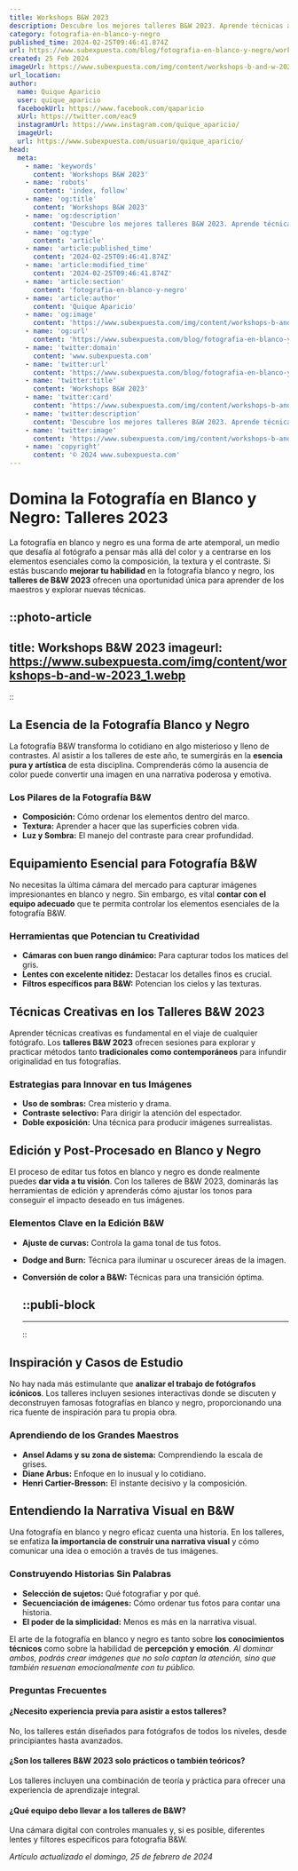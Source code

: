 ```yaml
---
title: Workshops B&W 2023
description: Descubre los mejores talleres B&W 2023. Aprende técnicas avanzadas en fotografía y edición con expertos. ¡Potencia tu creatividad!
category: fotografia-en-blanco-y-negro
published_time: 2024-02-25T09:46:41.874Z
url: https://www.subexpuesta.com/blog/fotografia-en-blanco-y-negro/workshops-b-and-w-2023
created: 25 Feb 2024
imageUrl: https://www.subexpuesta.com/img/content/workshops-b-and-w-2023_1.webp
url_location:
author:
  name: Quique Aparicio
  user: quique_aparicio
  facebookUrl: https://www.facebook.com/qaparicio
  xUrl: https://twitter.com/eac9
  instagramUrl: https://www.instagram.com/quique_aparicio/
  imageUrl: 
  url: https://www.subexpuesta.com/usuario/quique_aparicio/
head:
  meta:
    - name: 'keywords'
      content: 'Workshops B&W 2023'
    - name: 'robots'
      content: 'index, follow'
    - name: 'og:title'
      content: 'Workshops B&W 2023'
    - name: 'og:description'
      content: 'Descubre los mejores talleres B&W 2023. Aprende técnicas avanzadas en fotografía y edición con expertos. ¡Potencia tu creatividad!'
    - name: 'og:type'
      content: 'article'
    - name: 'article:published_time'
      content: '2024-02-25T09:46:41.874Z'
    - name: 'article:modified_time'
      content: '2024-02-25T09:46:41.874Z'
    - name: 'article:section'
      content: 'fotografia-en-blanco-y-negro'
    - name: 'article:author'
      content: 'Quique Aparicio'
    - name: 'og:image'
      content: 'https://www.subexpuesta.com/img/content/workshops-b-and-w-2023_1.webp'
    - name: 'og:url'
      content: 'https://www.subexpuesta.com/blog/fotografia-en-blanco-y-negro/workshops-b-and-w-2023'
    - name: 'twitter:domain'
      content: 'www.subexpuesta.com'
    - name: 'twitter:url'
      content: 'https://www.subexpuesta.com/blog/fotografia-en-blanco-y-negro/workshops-b-and-w-2023'
    - name: 'twitter:title'
      content: 'Workshops B&W 2023'
    - name: 'twitter:card'
      content: 'https://www.subexpuesta.com/img/content/workshops-b-and-w-2023_1.webp'
    - name: 'twitter:description'
      content: 'Descubre los mejores talleres B&W 2023. Aprende técnicas avanzadas en fotografía y edición con expertos. ¡Potencia tu creatividad!'
    - name: 'twitter:image'
      content: 'https://www.subexpuesta.com/img/content/workshops-b-and-w-2023_1.webp'
    - name: 'copyright'
      content: '© 2024 www.subexpuesta.com'
---
```

# Domina la Fotografía en Blanco y Negro: Talleres 2023

La fotografía en blanco y negro es una forma de arte atemporal, un medio que desafía al fotógrafo a pensar más allá del color y a centrarse en los elementos esenciales como la composición, la textura y el contraste. Si estás buscando **mejorar tu habilidad** en la fotografía blanco y negro, los **talleres de B&W 2023** ofrecen una oportunidad única para aprender de los maestros y explorar nuevas técnicas.


::photo-article
---
title: Workshops B&W 2023
imageurl: https://www.subexpuesta.com/img/content/workshops-b-and-w-2023_1.webp
---
::


## La Esencia de la Fotografía Blanco y Negro

La fotografía B&W transforma lo cotidiano en algo misterioso y lleno de contrastes. Al asistir a los talleres de este año, te sumergirás en la **esencia pura y artística** de esta disciplina. Comprenderás cómo la ausencia de color puede convertir una imagen en una narrativa poderosa y emotiva.

### Los Pilares de la Fotografía B&W

- **Composición:** Cómo ordenar los elementos dentro del marco.
- **Textura:** Aprender a hacer que las superficies cobren vida.
- **Luz y Sombra:** El manejo del contraste para crear profundidad.

## Equipamiento Esencial para Fotografía B&W

No necesitas la última cámara del mercado para capturar imágenes impresionantes en blanco y negro. Sin embargo, es vital **contar con el equipo adecuado** que te permita controlar los elementos esenciales de la fotografía B&W. 

### Herramientas que Potencian tu Creatividad

- **Cámaras con buen rango dinámico:** Para capturar todos los matices del gris.
- **Lentes con excelente nitidez:** Destacar los detalles finos es crucial.
- **Filtros específicos para B&W:** Potencian los cielos y las texturas.

## Técnicas Creativas en los Talleres B&W 2023

Aprender técnicas creativas es fundamental en el viaje de cualquier fotógrafo. Los **talleres B&W 2023** ofrecen sesiones para explorar y practicar métodos tanto **tradicionales como contemporáneos** para infundir originalidad en tus fotografías.

### Estrategias para Innovar en tus Imágenes

- **Uso de sombras:** Crea misterio y drama.
- **Contraste selectivo:** Para dirigir la atención del espectador.
- **Doble exposición:** Una técnica para producir imágenes surrealistas.

## Edición y Post-Procesado en Blanco y Negro

El proceso de editar tus fotos en blanco y negro es donde realmente puedes **dar vida a tu visión**. Con los talleres de B&W 2023, dominarás las herramientas de edición y aprenderás cómo ajustar los tonos para conseguir el impacto deseado en tus imágenes.

### Elementos Clave en la Edición B&W

- **Ajuste de curvas:** Controla la gama tonal de tus fotos.
- **Dodge and Burn:** Técnica para iluminar u oscurecer áreas de la imagen.
- **Conversión de color a B&W:** Técnicas para una transición óptima.


  ::publi-block
  ---
  ---
  ::
  
  
## Inspiración y Casos de Estudio

No hay nada más estimulante que **analizar el trabajo de fotógrafos icónicos**. Los talleres incluyen sesiones interactivas donde se discuten y deconstruyen famosas fotografías en blanco y negro, proporcionando una rica fuente de inspiración para tu propia obra.

### Aprendiendo de los Grandes Maestros

- **Ansel Adams y su zona de sistema:** Comprendiendo la escala de grises.
- **Diane Arbus:** Enfoque en lo inusual y lo cotidiano.
- **Henri Cartier-Bresson:** El instante decisivo y la composición.

## Entendiendo la Narrativa Visual en B&W

Una fotografía en blanco y negro eficaz cuenta una historia. En los talleres, se enfatiza **la importancia de construir una narrativa visual** y cómo comunicar una idea o emoción a través de tus imágenes.

### Construyendo Historias Sin Palabras

- **Selección de sujetos:** Qué fotografiar y por qué.
- **Secuenciación de imágenes:** Cómo ordenar tus fotos para contar una historia.
- **El poder de la simplicidad:** Menos es más en la narrativa visual.

El arte de la fotografía en blanco y negro es tanto sobre **los conocimientos técnicos** como sobre la habilidad de **percepción y emoción**. *Al dominar ambos, podrás crear imágenes que no solo captan la atención, sino que también resuenan emocionalmente con tu público.*

### Preguntas Frecuentes

#### ¿Necesito experiencia previa para asistir a estos talleres?
No, los talleres están diseñados para fotógrafos de todos los niveles, desde principiantes hasta avanzados.

#### ¿Son los talleres B&W 2023 solo prácticos o también teóricos?
Los talleres incluyen una combinación de teoría y práctica para ofrecer una experiencia de aprendizaje integral.

#### ¿Qué equipo debo llevar a los talleres de B&W?
Una cámara digital con controles manuales y, si es posible, diferentes lentes y filtores específicos para fotografía B&W.

_Artículo actualizado el domingo, 25 de febrero de 2024_